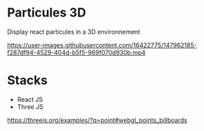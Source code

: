 # Particules 3D

Display react particules in a 3D environnement 



https://user-images.githubusercontent.com/16422775/147962185-f287df94-4529-404d-b5f5-969f070d930b.mp4



# Stacks

- React JS
- Three JS

https://threejs.org/examples/?q=point#webgl_points_billboards
